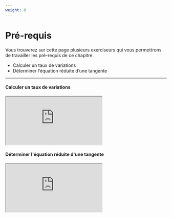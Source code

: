 ```yaml
---
weight: 0
---
```


# Pré-requis

Vous trouverez sur cette page plusieurs exerciseurs qui vous permettrons de travailler les pré-requis de ce chapitre. 

<ul>
  <li>Calculer un taux de variations</li>
  <li>Déterminer l’équation réduite d’une tangente</li>
</ul>


---

#### Calculer un taux de variations

<iframe src="https://coopmaths.fr/alea/?EEEE2e0a294917e7165712d30f22272e13461e8a12ce132b2b1614bb272e13350f2c17ea0f1c272e132b2e3627c127cb277b27c817e812d2133512d20f2d29592a7617f8263127022a762c942e0327802d922e0d111127802e5a2cd2263929542b4c" class="exerciseur" allowfullscreen></iframe>

#### Déterminer l'équation réduite d'une tangente

<iframe src="https://coopmaths.fr/alea/?EEEE2e0a294917e926c526c40f22272e13461e8a133213f32b1614bb272e13350f2c17e60f1c272e132b2e3627c127cb277b27c817e812d2133512d20f2d29592a7617f90e8714d813f2139e197e2d962cd6295327c711190e8714da138e139e15f10e8714ce164a139e1a400e8714d616962df62d9a2bab111f0e8714d813f2139e197e2766295927802716139e1b070e8714cd12c6139e165e2e0327802d922b4027c32d96" class="exerciseur" allowfullscreen></iframe>
